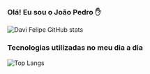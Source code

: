 ### Olá! Eu sou o João Pedro ✋


![Davi Felipe GitHub stats](https://github-readme-stats.vercel.app/api?username=JotaBitt&show_icons=true&theme=radical)

### Tecnologias utilizadas no meu dia a dia

![Top Langs](https://github-readme-stats.vercel.app/api/top-langs/?username=JotaBitt&layout=compact)

